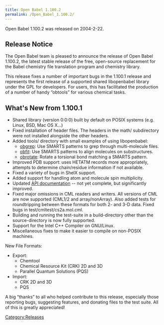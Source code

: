 ```yaml
---
title: Open Babel 1.100.2
permalink: /Open_Babel_1.100.2/
---
```


Open Babel 1.100.2 was released on 2004-2-22.

Release Notice
--------------

The Open Babel team is pleased to announce the release of Open Babel 1.100.2, the latest stable release of the free, open-source replacement for the Babel chemistry file translation program and chemistry library.

This release fixes a number of important bugs in the 1.100.1 release and represents the first release of a supported shared libopenbabel library under the GPL for developers. For users, this has facilitated the production of a number of handy “obtools” for various chemical tasks.

What's New from 1.100.1
-----------------------

-   Shared library (version 0:0:0) built by default on POSIX systems (e.g. Linux, BSD, Mac OS X...)
-   Fixed installation of header files. The headers in the math/ subdirectory were not installed alongside the other headers.
-   Added tools/ directory with small examples of using libopenbabel:
    -   [obgrep](/obgrep "wikilink"): Use SMARTS patterns to grep through multi-molecule files.
    -   [obfit](/obfit "wikilink"): Use SMARTS patterns to align molecules on substructures.
    -   [obrotate](/obrotate "wikilink"): Rotate a torsional bond matching a SMARTS pattern.
-   Improved PDB support: uses HETATM records more appropriately, attempts to determine chain/residue information if not available.
-   Fixed a variety of bugs in ShelX support.
-   Added support for handling atom and molecule spin multiplicity.
-   Updated [API documentation](http://openbabel.sourceforge.net/api/) -- not yet complete, but significantly improved.
-   Fixed major omissions in CML readers and writers. All versions of CML are now supported (CML1/2 and array/nonArray). Also added tests for roundtripping between these formats for both 2- and 3-D data. Fixed bugs in test/cmltest/cs2a.mol.cml.
-   Building and running the test-suite in a build-directory other than the source-directory is now fully supported.
-   Support for the Intel C++ Compiler on GNU/Linux.
-   Miscellaneous fixes to make it easier to compile on non-POSIX machines.

New File Formats:

-   Export:
    -   Chemtool
    -   Chemical Resource Kit (CRK) 2D and 3D
    -   Parallel Quantum Solutions (PQS)
-   Import:
    -   CRK 2D and 3D
    -   PQS

A big “thanks” to all who helped contribute to this release, especially those reporting bugs, suggesting features, and donating files to the test suite. All of this is greatly appreciated!

[Category:Releases](/Category:Releases "wikilink")